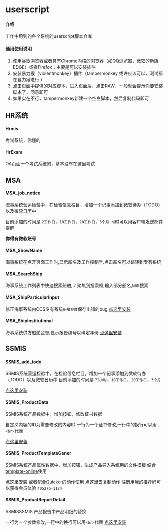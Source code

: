 # userscript

#### 介绍
工作中用到的各个系统的userscript脚本仓库


#### 通用使用说明

1.  使用谷歌浏览器或者具有Chrome内核的浏览器（如QQ浏览器，微软的新版EDGE）或者Firefox；主要是可以安装插件
2.  安装暴力猴（violentmonkey）插件（tampermonkey 或许应该可以，测试都在暴力猴进行 ）
3.  点击页面中提供的对应脚本，进入页面后，点击RAW，一般就会提示你要安装脚本了，同意即可
4.  如果实在不行，tampermonkey新建一个空白脚本，然后复制代码即可

## HR系统

#### Hrmis

考试系统，你懂的

#### HrExam

OA页面一个考试系统的，基本没有在这里考试

## MSA
#### MSA_job_notice

海事系统营运检验中，在检验信息栏目，增加一个记事添加到微软待办（TODO）以及微软日历中

目前添加的时间是 `2工作日`，`18工作日`，`20工作日`，`3个月`
同时可以用客户端发送邮件提醒

**你得有微软账号**

#### MSA_ShowName
海事系统在点开页面工作时,显示船名及工作控制号.点击船名可以跳转到专有系统
#### MSA_SearchShip
海事系统工作列表中快速搜索船舶, `/` 聚焦到搜索框,输入部分船名,`回车`搜索

#### MSA_ShipParticularInput
修正海事系统内CCS专有系统`船舶参数`保存出错的bug
[点这里安装](https://git.ccswz.top:10000/pub/userscript/raw/master/MSA_ShipParticularInput.js)

#### MSA_ShipInstitutional
海事系统供方船舶监督,显示报告编号以确定年份
[点这里安装](https://git.ccswz.top:10000/pub/userscript/raw/master/MSA_ShipInstitutional.js)

## SSMIS
#### SSMIS_add_todo
SSMIS系统营运检验中，在检验信息栏目，增加一个记事添加到微软待办（TODO）以及微软日历中
目前添加的时间是 `72小时`，`18工作日`，`20工作日`，`3个月`

[点这里安装](https://git.ccswz.top:10000/pub/userscript/raw/master/SSMIS_add_todo.js)
#### SSMIS_ProductData
SSMIS系统产品数据中，增加按钮，修改证书数据

自定义内容的ID为需要修改的内容ID
一行为一个证书修改,一行中的换行可以用`<br>`代替

[点这里安装](https://git.ccswz.top:10000/pub/userscript/raw/master/SSMIS_ProductData.user.js)
#### SSMIS_ProductTemplateGener
SSMIS系统产品属性数据中，增加按钮，生成产品导入系统用的文件模板
结合[template-online](https://as.ccswz.top:10000/ppsdata/template-online)使用

[点这里安装](https://git.ccswz.top:10000/pub/userscript/raw/master/SSMIS_ProductTemplateGener.user.js)
或者配合Quicker的动作使用 [点这里去复制动作](https://getquicker.net/Sharedaction?code=06dd8e9b-a2f3-4eba-a728-08dad3f6b04c)
注册用我的推荐码可以获得会员体验 `405276-1124`
#### SSMIS_ProductReportDetail
SSMISSSMIS 产品报告中产品明细的替换

一行为一个参数修改,一行中的换行可以用`<br>`代替
[点这里安装](https://git.ccswz.top:10000/pub/userscript/raw/master/SSMIS_ProductReportDetail.user.js)
